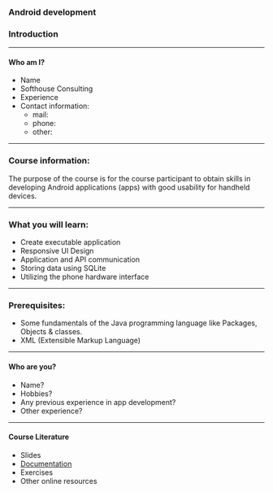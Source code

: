 ### Android development

### Introduction

---

#### Who am I?

- Name
- Softhouse Consulting
- Experience
- Contact information:
  - mail:
  - phone:
  - other:

---

### Course information:

The purpose of the course is for the course participant to obtain
skills in developing Android applications (apps) with
good usability for handheld devices.

---

### What you will learn:

- Create executable application
- Responsive UI Design
- Application and API communication
- Storing data using SQLite
- Utilizing the phone hardware interface

---

### Prerequisites:

- Some fundamentals of the Java programming language like Packages, Objects & classes.
- XML (Extensible Markup Language)

---

#### Who are you?

- Name?
- Hobbies?
- Any previous experience in app development?
- Other experience?

---

#### Course Literature

- Slides
- <a href="https://developer.android.com/docs" target="_blank">
    Documentation
  </a>
- Exercises
- Other online resources
